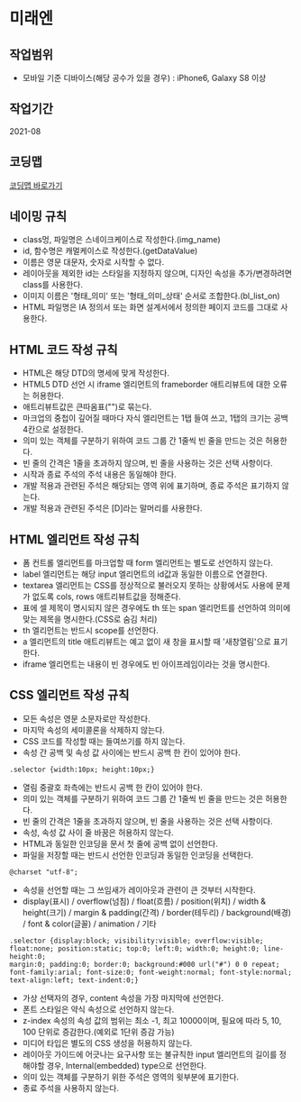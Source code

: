 # 미래엔

## 작업범위

- 모바일 기준 디바이스(해당 공수가 있을 경우) : iPhone6, Galaxy S8 이상

## 작업기간

2021-08

## 코딩맵

[코딩맵 바로가기](https://purymaster.github.io/mirae_n/index.html)

## 네이밍 규칙

- class멍, 파일명은 스네이크케이스로 작성한다.(img_name)
- id, 함수명은 캐멀케이스로 작성한다.(getDataValue)
- 이름은 영문 대문자, 숫자로 시작할 수 없다.
- 레이아웃을 제외한 id는 스타일을 지정하지 않으며, 디자인 속성을 추가/변경하려면 class를 사용한다.
- 이미지 이름은 '형태_의미' 또는 '형태_의미_상태' 순서로 조합한다.(bl_list_on)
- HTML 파일명은 IA 정의서 또는 화면 설계서에서 정의한 페이지 코드를 그대로 사용한다.

## HTML 코드 작성 규칙

- HTML은 해당 DTD의 명세에 맞게 작성한다.
- HTML5 DTD 선언 시 iframe 엘리먼트의 frameborder 애트리뷰트에 대한 오류는 허용한다.
- 애트리뷰트값은 큰따옴표("")로 묶는다.
- 마크업의 중첩이 깊어질 때마다 자식 엘리먼트는 1탭 들여 쓰고, 1탭의 크기는 공백 4칸으로 설정한다.
- 의미 있는 객체를 구분하기 위하여 코드 그룹 간 1줄씩 빈 줄을 만드는 것은 허용한다.
- 빈 줄의 간격은 1줄을 초과하지 않으며, 빈 줄을 사용하는 것은 선택 사항이다.
- 시작과 종료 주석의 주석 내용은 동일해야 한다.
- 개발 적용과 관련된 주석은 해당되는 영역 위에 표기하며, 종료 주석은 표기하지 않는다.
- 개발 적용과 관련된 주석은 [D]라는 말머리를 사용한다.

## HTML 엘리먼트 작성 규칙

- 폼 컨트롤 엘리먼트를 마크업할 때 form 엘리먼트는 별도로 선언하지 않는다.
- label 엘리먼트는 해당 input 엘리먼트의 id값과 동일한 이름으로 연결한다.
- textarea 엘리먼트는 CSS를 정상적으로 불러오지 못하는 상황에서도 사용에 문제가 없도록 cols, rows 애트리뷰트값을 정해준다.
- 표에 셀 제목이 명시되지 않은 경우에도 th 또는 span 엘리먼트를 선언하여 의미에 맞는 제목을 명시한다.(CSS로 숨김 처리)
- th 엘리먼트는 반드시 scope를 선언한다.
- a 엘리먼트의 title 애트리뷰트는 예고 없이 새 창을 표시할 때 '새창열림'으로 표기한다.
- iframe 엘리먼트는 내용이 빈 경우에도 빈 아이프레임이라는 것을 명시한다.

## CSS 엘리먼트 작성 규칙

- 모든 속성은 영문 소문자로만 작성한다.
- 마지막 속성의 세미콜론을 삭제하지 않는다.
- CSS 코드를 작성할 때는 들여쓰기를 하지 않는다.
- 속성 간 공백 및 속성 값 사이에는 반드시 공백 한 칸이 있어야 한다.

~~~
.selector {width:10px; height:10px;}
~~~

- 열림 중괄호 좌측에는 반드시 공백 한 칸이 있어야 한다.
- 의미 있는 객체를 구분하기 위하여 코드 그룹 간 1줄씩 빈 줄을 만드는 것은 허용한다.
- 빈 줄의 간격은 1줄을 초과하지 않으며, 빈 줄을 사용하는 것은 선택 사항이다.
- 속성, 속성 값 사이 줄 바꿈은 허용하지 않는다.
- HTML과 동일한 인코딩을 문서 첫 줄에 공백 없이 선언한다.
- 파일을 저장할 때는 반드시 선언한 인코딩과 동일한 인코딩을 선택한다.

~~~
@charset "utf-8";
~~~

- 속성을 선언할 때는 그 쓰임새가 레이아웃과 관련이 큰 것부터 시작한다.
- display(표시) / overflow(넘침) / float(흐름) / position(위치) / width & height(크기) / margin & padding(간격) / border(테두리) / background(배경) / font & color(글꼴) / animation / 기타

~~~
.selector {display:block; visibility:visible; overflow:visible; float:none; position:static; top:0; left:0; width:0; height:0; line-height:0;
margin:0; padding:0; border:0; background:#000 url("#") 0 0 repeat; font-family:arial; font-size:0; font-weight:normal; font-style:normal;
text-align:left; text-indent:0;}
~~~

- 가상 선택자의 경우, content 속성을 가장 마지막에 선언한다.
- 폰트 스타일은 약식 속성으로 선언하지 않는다.
- z-index 속성의 속성 값의 범위는 최소 -1, 최고 10000이며, 필요에 따라 5, 10, 100 단위로 증감한다.(예외로 1단위 증감 가능)
- 미디어 타입은 별도의 CSS 생성을 허용하지 않는다.
- 레이아웃 가이드에 어긋나는 요구사항 또는 불규칙한 input 엘리먼트의 길이를 정해야할 경우, Internal(embedded) type으로 선언한다.
- 의미 있는 객체를 구분하기 위한 주석은 영역의 윗부분에 표기한다.
- 종료 주석을 사용하지 않는다.
